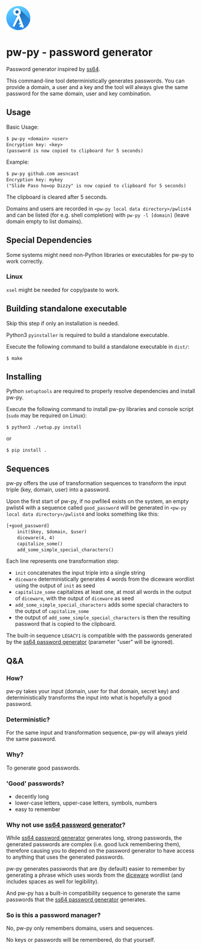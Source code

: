 ![icon](/images/icon64x64.png)
# pw-py - password generator

Password generator inspired by [ss64](https://ss64.com/pass/).

This command-line tool deterministically generates passwords.
You can provide a domain, a user and a key and the tool will always give the same password for the same domain, user and key combination.

## Usage
Basic Usage:
```
$ pw-py <domain> <user>
Encryption key: <key>
(password is now copied to clipboard for 5 seconds)
```

Example:
```
$ pw-py github.com aesncast
Encryption key: mykey
("Slide Paso ho=op Dizzy" is now copied to clipboard for 5 seconds)
```

The clipboard is cleared after 5 seconds.

Domains and users are recorded in `<pw-py local data directory>/pwlist4` and can be listed (for e.g. shell completion) with `pw-py -l [domain]` (leave domain empty to list domains).

## Special Dependencies
Some systems might need non-Python libraries or executables for pw-py to work correctly.

### Linux

`xsel` might be needed for copy/paste to work.

## Building standalone executable
Skip this step if only an installation is needed.

Python3 `pyinstaller` is required to build a standalone executable.

Execute the following command to build a standalone executable in `dist/`:

    $ make

## Installing
Python `setuptools` are required to properly resolve dependencies and install pw-py.

Execute the following command to install pw-py libraries and console script (`sudo` may be required on Linux):

    $ python3 ./setup.py install
   
or

    $ pip install .
    
## Sequences

pw-py offers the use of transformation sequences to transform the input triple (key, domain, user) into a password.

Upon the first start of pw-py, if no pwfile4 exists on the system, an empty pwlist4 with a sequence called `good_password` will be generated in `<pw-py local data directory>/pwlist4` and looks something like this:

```
[+good_password]
    init($key, $domain, $user)
    diceware(4, 4)
    capitalize_some()
    add_some_simple_special_characters()
```

Each line represents one transformation step:
- `init` concatenates the input triple into a single string
- `diceware` deterministically generates 4 words from the diceware wordlist using the output of `init` as seed
- `capitalize_some` capitalizes at least one, at most all words in the output of `diceware`, with the output of `diceware` as seed
- `add_some_simple_special_characters` adds some special characters to the output of `capitalize_some`
- the output of `add_some_simple_special_characters` is then the resulting password that is copied to the clipboard.

The built-in sequence `LEGACY1` is compatible with the passwords generated by the [ss64 password generator](https://ss64.com/pass/) (parameter "user" will be ignored).
    
## Q&A

### How?
pw-py takes your input (domain, user for that domain, secret key) and deterministically transforms the input into what is hopefully a good password.

### Deterministic?
For the same input and transformation sequence, pw-py will always yield the same password.

### Why?
To generate good passwords.

### 'Good' passwords?
- decently long
- lower-case letters, upper-case letters, symbols, numbers
- easy to remember

### Why not use [ss64 password generator](https://ss64.com/pass/)?
While [ss64 password generator](https://ss64.com/pass/) generates long, strong passwords, the generated passwords are complex (i.e. good luck remembering them), therefore causing you to depend on the password generator to have access to anything that uses the generated passwords.

pw-py generates passwords that are (by default) easier to remember by generating a phrase which uses words from the [diceware](https://theworld.com/%7Ereinhold/diceware.wordlist.asc) wordlist (and includes spaces as well for legibility).

And pw-py has a built-in compatibility sequence to generate the same passwords that the [ss64 password generator](https://ss64.com/pass/) generates.

### So is this a password manager?
No, pw-py only remembers domains, users and sequences.

No keys or passwords will be remembered, do that yourself.
